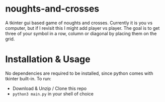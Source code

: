 # noughts-and-crosses
A tkinter gui based game of noughts and crosses. Currently it is you vs computer, but if I revisit this I might add player vs player.
The goal is to get three of your symbol in a row, column or diagonal by placing them on the grid.

# Installation & Usage
No dependencies are required to be installed, since python comes with tkinter built-in.
To run:
- Download & Unzip / Clone this repo
- `python3 main.py` in your shell of choice
